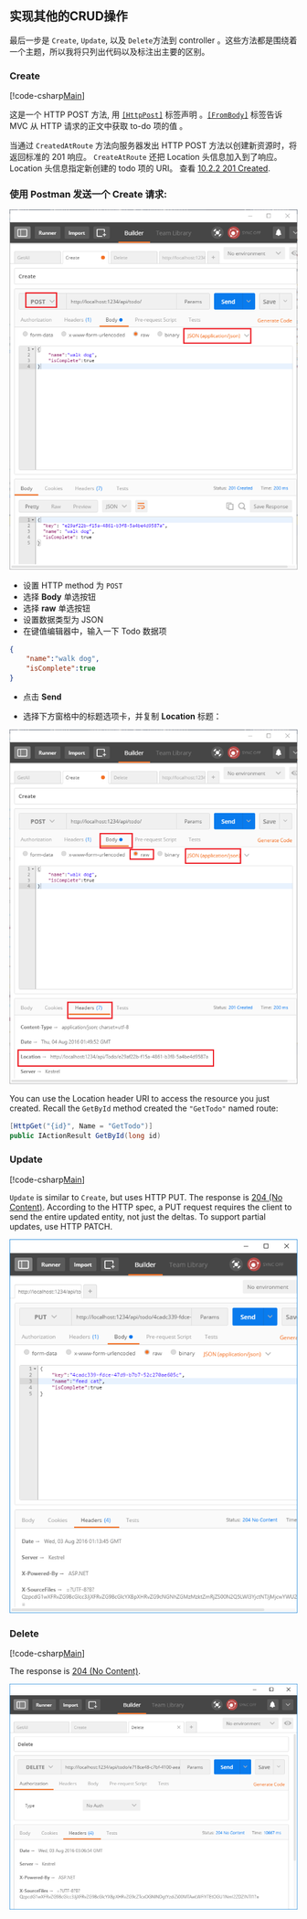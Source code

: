 <!--## Implement the other CRUD operations-->
## 实现其他的CRUD操作

<!--We'll add `Create`, `Update`, and `Delete` methods to the controller. These are variations on a theme, so I'll just show the code and highlight the main differences. Build the project after adding or changing code.-->
最后一步是 `Create`, `Update`, 以及 `Delete`方法到 controller 。这些方法都是围绕着一个主题，所以我将只列出代码以及标注出主要的区别。

<!--### Create-->
### Create

[!code-csharp[Main](../../tutorials/first-web-api/sample/TodoApi/Controllers/TodoController.cs?name=snippet_Create)]

<!--This is an HTTP POST method, indicated by the [`[HttpPost]`](https://docs.asp.net/projects/api/en/latest/autoapi/Microsoft/AspNetCore/Mvc/HttpPostAttribute/index.html) attribute. The [`[FromBody]`](https://docs.asp.net/projects/api/en/latest/autoapi/Microsoft/AspNetCore/Mvc/FromBodyAttribute/index.html) attribute tells MVC to get the value of the to-do item from the body of the HTTP request.-->
这是一个 HTTP POST 方法, 用 [`[HttpPost]`](https://docs.asp.net/projects/api/en/latest/autoapi/Microsoft/AspNetCore/Mvc/HttpPostAttribute/index.html) 标签声明 。[`[FromBody]`](https://docs.asp.net/projects/api/en/latest/autoapi/Microsoft/AspNetCore/Mvc/FromBodyAttribute/index.html) 标签告诉 MVC 从 HTTP 请求的正文中获取 to-do 项的值 。

<!--The `CreatedAtRoute` method returns a 201 response, which is the standard response for an HTTP POST method that creates a new resource on the server. `CreatedAtRoute` also adds a Location header to the response. The Location header specifies the URI of the newly created to-do item. See [10.2.2 201 Created](http://www.w3.org/Protocols/rfc2616/rfc2616-sec10.html).-->
当通过 `CreatedAtRoute` 方法向服务器发出 HTTP POST 方法以创建新资源时，将返回标准的 201 响应。
 ``CreateAtRoute`` 还把 Location 头信息加入到了响应。 Location 头信息指定新创建的 todo 项的 URI。  查看 [10.2.2 201 Created](http://www.w3.org/Protocols/rfc2616/rfc2616-sec10.html).

<!--### Use Postman to send a Create request-->
### 使用 Postman 发送一个 Create 请求:

![Postman console](../../tutorials/first-web-api/_static/pmc.png)

<!--* Set the HTTP method to `POST`
* Select the **Body** radio button
* Select the **raw** radio button
* Set the type to JSON
* In the key-value editor, enter a Todo item such as -->
* 设置 HTTP method 为 `POST`
* 选择 **Body** 单选按钮
* 选择 **raw** 单选按钮
* 设置数据类型为 JSON
* 在键值编辑器中，输入一下 Todo 数据项

```json
{
	"name":"walk dog",
	"isComplete":true
}
```

<!--* Select **Send**-->
* 点击 **Send**

<!--* Select the Headers tab in the lower pane and copy the **Location** header:-->
* 选择下方窗格中的标题选项卡，并复制 **Location** 标题：

![Headers tab of the Postman console](../../tutorials/first-web-api/_static/pmget.png)

<!--You can use the Location header URI to access the resource you just created. Recall the `GetById` method created the `"GetTodo"` named route:-->
You can use the Location header URI to access the resource you just created. Recall the `GetById` method created the `"GetTodo"` named route:

```csharp
[HttpGet("{id}", Name = "GetTodo")]
public IActionResult GetById(long id)
```

### Update

[!code-csharp[Main](../../tutorials/first-web-api/sample/TodoApi/Controllers/TodoController.cs?name=snippet_Update)]

`Update` is similar to `Create`, but uses HTTP PUT. The response is [204 (No Content)](http://www.w3.org/Protocols/rfc2616/rfc2616-sec9.html). According to the HTTP spec, a PUT request requires the client to send the entire updated entity, not just the deltas. To support partial updates, use HTTP PATCH.

![Postman console showing 204 (No Content) response](../../tutorials/first-web-api/_static/pmcput.png)

### Delete

[!code-csharp[Main](../../tutorials/first-web-api/sample/TodoApi/Controllers/TodoController.cs?name=snippet_Delete)]

The response is [204 (No Content)](http://www.w3.org/Protocols/rfc2616/rfc2616-sec9.html).

![Postman console showing 204 (No Content) response](../../tutorials/first-web-api/_static/pmd.png)
